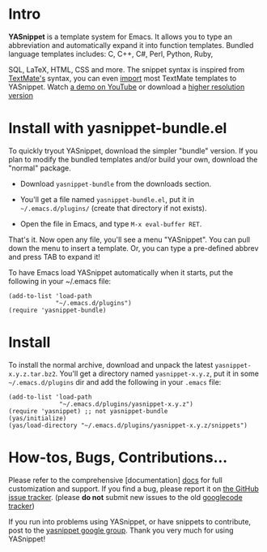 # Intro

**YASnippet** is a template system for Emacs. It allows you to type an
abbreviation and automatically expand it into function
templates. Bundled language templates includes: C, C++, C#, Perl,
Python, Ruby,

SQL, LaTeX, HTML, CSS and more. The snippet syntax is inspired from
[TextMate's][textmate-snippets] syntax, you can even
[import][import-docs] most TextMate templates to YASnippet. Watch
[a demo on YouTube][youtube-demo] or download a
[higher resolution version][high-res-demo]

[textmate-snippets]: http://manual.macromates.com/en/snippets
[import-docs]: http://yasnippet.googlecode.com/svn/trunk/doc/snippet-development.html#importing-textmate-snippets
[youtube-demo]: http://www.youtube.com/watch?v=76Ygeg9miao
[high-res-demo]: http://yasnippet.googlecode.com/files/yas_demo.avi 

# Install with yasnippet-bundle.el

To quickly tryout YASnippet, download the simpler "bundle" version. 
If you plan to modify the bundled templates and/or build your own, 
download the "normal" package.
 
* Download `yasnippet-bundle` from the downloads section.

* You'll get a file named `yasnippet-bundle.el`, put it in
  `~/.emacs.d/plugins/` (create that directory if not exists).

* Open the file in Emacs, and type `M-x eval-buffer RET`.

That's it. Now open any file, you'll see a menu "YASnippet".  You can
pull down the menu to insert a template. Or, you can type a
pre-defined abbrev and press TAB to expand it!
 
To have Emacs load YASnippet automatically when it starts, put the
following in your ~/.emacs file:
     
    (add-to-list 'load-path
                 "~/.emacs.d/plugins")
    (require 'yasnippet-bundle)


# Install

To install the normal archive, download and unpack the latest
`yasnippet-x.y.z.tar.bz2`. You'll get a directory named
`yasnippet-x.y.z`, put it in some `~/.emacs.d/plugins` dir and add the
following in your `.emacs` file:

    (add-to-list 'load-path
                  "~/.emacs.d/plugins/yasnippet-x.y.z")
    (require 'yasnippet) ;; not yasnippet-bundle
    (yas/initialize)
    (yas/load-directory "~/.emacs.d/plugins/yasnippet-x.y.z/snippets")


# How-tos, Bugs, Contributions...

Please refer to the comprehensive [documentation] [docs] for full customization
and support.  If you find a bug, please report it on
[the GitHub issue tracker][issues].  (please **do not** submit new issues to the old
[googlecode tracker][googlecode tracker])

If you run into problems using YASnippet, or have snippets to contribute, post
to the [yasnippet google group][forum]. Thank you very much for using YASnippet!

[docs]: http://capitaomorte.github.com/yasnippet/
[issues]: https://github.com/capitaomorte/yasnippet/issues
[googlecode tracker]: http://code.google.com/p/yasnippet/issues/list
[forum]: http://groups.google.com/group/smart-snippet



